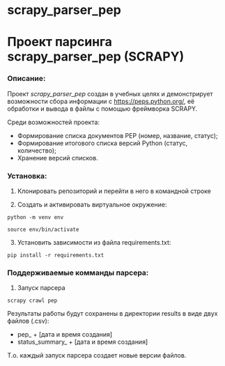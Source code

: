 # scrapy_parser_pep

# Проект парсинга scrapy_parser_pep (SCRAPY)

### **Описание:**

Проект *scrapy_parser_pep* создан в учебных целях и демонстрирует
возможности сбора информации с https://peps.python.org/, её обработки и 
вывода в файлы с помощью фреймворка SCRAPY.

Среди возможностей проекта:
- Формирование списка документов РЕР (номер, название, статус);
- Формирование итогового списка версий Python (статус, количество);
- Хранение версий списков.


### **Установка:**

1. Клонировать репозиторий и перейти в него в командной строке

2. Cоздать и активировать виртуальное окружение:

```
python -m venv env

source env/bin/activate
```

3. Установить зависимости из файла requirements.txt:

```
pip install -r requirements.txt
```

### **Поддерживаемые комманды парсера:**

1. Запуск парсера
```
scrapy crawl pep
```
Результаты работы будут сохранены в директории results в виде двух файлов (.csv):
- pep_ + [дата и время создания]
- status_summary_ + [дата и время создания]

Т.о. каждый запуск парсера создает новые версии файлов.